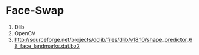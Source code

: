 # Face-Swap
1. Dlib
2. OpenCV
3. http://sourceforge.net/projects/dclib/files/dlib/v18.10/shape_predictor_68_face_landmarks.dat.bz2
